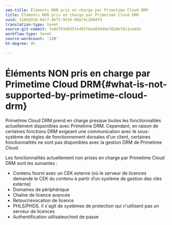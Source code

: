 ```yaml
---
seo-title: Éléments NON pris en charge par Primetime Cloud DRM
title: Éléments NON pris en charge par Primetime Cloud DRM
uuid: 5168d916-8dc7-4b75-9536-89a74c2b04fd
translation-type: tm+mt
source-git-commit: 7e8df034035fe465fbe403949ef828e7811ced2e
workflow-type: tm+mt
source-wordcount: '120'
ht-degree: 0%

---
```



# Éléments NON pris en charge par Primetime Cloud DRM{#what-is-not-supported-by-primetime-cloud-drm}

Primetime Cloud DRM prend en charge presque toutes les fonctionnalités actuellement disponibles avec Primetime DRM. Cependant, en raison de certaines fonctions DRM exigeant une communication avec le sous-système de règles de fonctionnement dorsales d&#39;un client, certaines fonctionnalités ne sont pas disponibles avec la gestion DRM de Primetime Cloud.

Les fonctionnalités actuellement non prises en charge par Primetime Cloud DRM sont les suivantes :

* Contenu fourni avec un CEK externe (où le serveur de licences demande le CEK du contenu à partir d’un système de gestion des clés externe)
* Domaines de périphérique
* Chaîne de licence avancée
* Retour/révocation de licence
* PHLS/PHDS. Il s&#39;agit de systèmes de protection qui n&#39;utilisent pas un serveur de licences
* Authentification utilisateur/mot de passe

